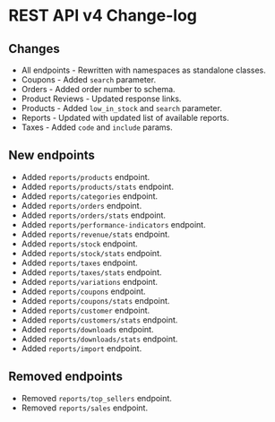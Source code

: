 # REST API v4 Change-log

## Changes

- All endpoints - Rewritten with namespaces as standalone classes.
- Coupons - Added `search` parameter.
- Orders - Added order number to schema.
- Product Reviews - Updated response links.
- Products - Added `low_in_stock` and `search` parameter.
- Reports - Updated with updated list of available reports.
- Taxes - Added `code` and `include` params.

## New endpoints

- Added `reports/products` endpoint.
- Added `reports/products/stats` endpoint.
- Added `reports/categories` endpoint.
- Added `reports/orders` endpoint.
- Added `reports/orders/stats` endpoint.
- Added `reports/performance-indicators` endpoint.
- Added `reports/revenue/stats` endpoint.
- Added `reports/stock` endpoint.
- Added `reports/stock/stats` endpoint.
- Added `reports/taxes` endpoint.
- Added `reports/taxes/stats` endpoint.
- Added `reports/variations` endpoint.
- Added `reports/coupons` endpoint.
- Added `reports/coupons/stats` endpoint.
- Added `reports/customer` endpoint.
- Added `reports/customers/stats` endpoint.
- Added `reports/downloads` endpoint.
- Added `reports/downloads/stats` endpoint.
- Added `reports/import` endpoint.

## Removed endpoints

- Removed `reports/top_sellers` endpoint.
- Removed `reports/sales` endpoint.
